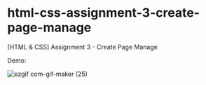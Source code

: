# html-css-assignment-3-create-page-manage

[HTML &amp; CSS] Assignment 3 - Create Page Manage

Demo:

![ezgif com-gif-maker (25)](https://user-images.githubusercontent.com/97748602/173192714-9171b439-c429-4865-8847-86fe4690024f.gif)
